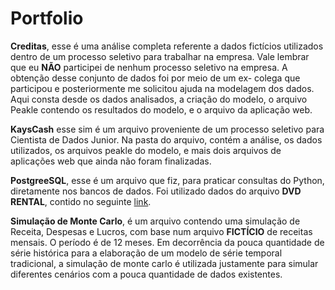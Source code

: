 # Portfolio

**Creditas**, esse é uma análise completa referente a dados fictícios utilizados dentro de um processo seletivo para trabalhar na empresa. Vale lembrar que eu **NÃO** participei de nenhum processo seletivo na empresa. A obtenção desse conjunto de dados foi por meio de um ex- colega que participou e posteriormente me solicitou ajuda na modelagem dos dados. 
Aqui consta desde os dados analisados, a criação do modelo, o arquivo Peakle contendo os resultados do modelo, e o arquivo da aplicação web. 

**KaysCash** esse sim é um arquivo proveniente de um processo seletivo para Cientista de Dados Junior. Na pasta do arquivo, contém a análise, os dados utilizados, os arquivos peakle do modelo, e mais dois arquivos de aplicações web que ainda não foram finalizadas. 

**PostgreeSQL**, esse é um arquivo que fiz, para praticar consultas do Python, diretamente nos bancos de dados. Foi utilizado dados do arquivo **DVD RENTAL**, contido no seguinte [link](https://www.postgresqltutorial.com/postgresql-sample-database/).

**Simulação de Monte Carlo**, é um arquivo contendo uma simulação de Receita, Despesas e Lucros, com base num arquivo **FICTÍCIO** de receitas mensais. O período é de 12 meses. Em decorrência da pouca quantidade de série histórica para a elaboração de um modelo de série temporal tradicional, a simulação de monte carlo é utilizada justamente para simular diferentes cenários com a pouca quantidade de dados existentes. 